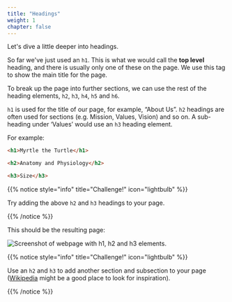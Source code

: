 ```yaml
---
title: "Headings"
weight: 1
chapter: false
---
```


Let's dive a little deeper into headings.

So far we've just used an `h1`.
This is what we would call the **top level** heading, and there is usually only one of these on the page.
We use this tag to show the main title for the page.

To break up the page into further sections, we can use the rest of the heading elements, `h2`, `h3`, `h4`, `h5` and `h6`.

`h1` is used for the title of our page, for example, “About Us”.
`h2` headings are often used for sections (e.g. Mission, Values, Vision) and so on.
A sub-heading under ‘Values’ would use an `h3` heading element. 

For example:

```html
<h1>Myrtle the Turtle</h1>

<h2>Anatomy and Physiology</h2>

<h3>Size</h3>
```

{{% notice style="info" title="Challenge!" icon="lightbulb" %}}

Try adding the above `h2` and `h3` headings to your page.

{{% /notice %}}

This should be the resulting page:

![Screenshot of webpage with h1, h2 and h3 elements.](../../images/myrtle_headings.png)

{{% notice style="info" title="Challenge!" icon="lightbulb" %}}

Use an `h2` and `h3` to add another section and subsection to your page ([Wikipedia](https://en.wikipedia.org/wiki/Turtle) might be a good place to look for inspiration).

{{% /notice %}}
